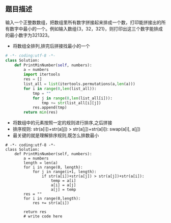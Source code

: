## 题目描述
输入一个正整数数组，把数组里所有数字拼接起来排成一个数，打印能拼接出的所有数字中最小的一个。例如输入数组{3，32，321}，则打印出这三个数字能排成的最小数字为321323。
- 将数组全排列,排完后拼接找最小的一个
```python
# -*- coding:utf-8 -*-
class Solution:
    def PrintMinNumber(self, numbers):
        a = numbers
        import itertools
        res = []
        list_all = list(itertools.permutations(a,len(a)))
        for i in range(0,len(list_all)):
            tmp = ""
            for j in range(0,len(list_all[i])):
                tmp += str(list_all[i][j])
            res.append(tmp)
        return min(res)
```

- 将数组中的元素按照一定的规则进行排序,之后拼接
- 排序规则: str(a[i])+str(a[j]) > str(a[j])+str(a[i]): swap(a[i], a[j])
- 最关键的就是理解排序规则,既怎么排数最小

```pyhton
# -*- coding:utf-8 -*-
class Solution:
    def PrintMinNumber(self, numbers):
        a = numbers
        length = len(a)
        for i in range(0, length):
            for j in range(i+1, length):
                if str(a[i])+str(a[j]) > str(a[j])+str(a[i]):
                    temp = a[i]
                    a[i] = a[j]
                    a[j] = temp
        res = ""
        for i in range(0,length):
            res += str(a[i])

        return res
        # write code here
```

